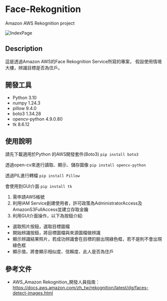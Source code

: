 # Face-Rekognition
Amazon AWS Rekognition project

![IndexPage](./public/face_rekognition_GUI.png)

## Description
這是透過Amazon AWS的Face Rekognition Service所寫的專案，
假設使用情境大樓，辨識目標是否為住戶。

## 開發工具
 - Python 3.10
 - numpy 1.24.3
 - pillow 9.4.0
 - boto3 1.34.28
 - opencv-python 4.9.0.80
 - tk 8.6.12

## 使用說明

請先下載適用於Python 的AWS開發套件(Boto3)
`pip install boto3`

透過open-cv來進行讀取、顯示、儲存圖像
`pip install opencv-python`

透過PIL進行轉檔
`pip install Pillow`

會使用到GUI介面
`pip install tk`

1. 需申請AWS帳號
2. 利用IAM Service創建使用者，許可政策為AdministratorAccess及AmazonS3FullAccess並建立存取金鑰
3. 利用GUI介面操作，以下為按鈕介紹:
 - 選取照片按鈕，選取目標圖檔
 - 開始辨識按鈕，將目標圖檔與來源圖檔做辨識
 - 顯示辨識結果照片，若成功辨識會在目標的臉出現綠色框，若不是則不會出現綠色框
 - 顯示值，將會顯示相似度、信賴度、此人是否為住戶

## 參考文件
- AWS_Amazon Rekognition_開發人員指南：https://docs.aws.amazon.com/zh_tw/rekognition/latest/dg/faces-detect-images.html
